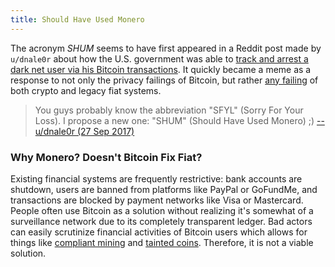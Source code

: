 ```yaml
---
title: Should Have Used Monero
---
```


The acronym _SHUM_ seems to have first appeared in a Reddit post made by
`u/dnale0r` about how the U.S. government was able to [track and arrest a dark
net user via his Bitcoin transactions](/e/us-gov-tracks-arrests-oxymonster/).
It quickly became a meme as a response to not only the privacy failings of
Bitcoin, but rather [any failing](https://archive.ph/RbLTt) of both crypto and
legacy fiat systems.

> You guys probably know the abbreviation "SFYL" (Sorry For Your Loss). I
> propose a new one: "SHUM" (Should Have Used Monero) ;)
> [-- u/dnale0r (27 Sep 2017)](https://archive.ph/MUpwa#selection-2065.0-2065.7)

### Why Monero? Doesn't Bitcoin Fix Fiat?

Existing financial systems are frequently restrictive: bank accounts are
shutdown, users are banned from platforms like PayPal or GoFundMe, and
transactions are blocked by payment networks like Visa or Mastercard. People
often use Bitcoin as a solution without realizing it's somewhat of a
surveillance network due to its completely transparent ledger. Bad actors can
easily scrutinize financial activities of Bitcoin users which allows for things
like [compliant mining](/t/compliant-mining/) and [tainted
coins](/t/tainted-coins/). Therefore, it is not a viable solution.
